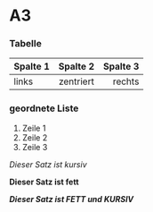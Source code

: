 # A3

### Tabelle
Spalte 1 | Spalte 2 | Spalte 3
:--- | :---: | ---:
links | zentriert | rechts


### geordnete Liste
1. Zeile 1
2. Zeile 2
3. Zeile 3

*Dieser Satz ist kursiv*

**Dieser Satz ist fett**

**_Dieser Satz ist FETT und KURSIV_**

